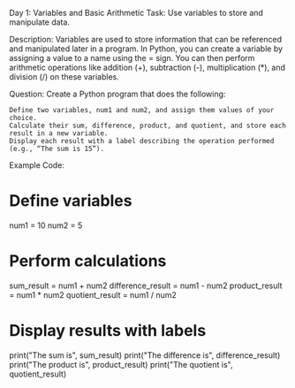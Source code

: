 Day 1: Variables and Basic Arithmetic
Task: Use variables to store and manipulate data.

Description:
Variables are used to store information that can be referenced and manipulated later in a program. In Python, you can create a variable by assigning a value to a name using the = sign. You can then perform arithmetic operations like addition (+), subtraction (-), multiplication (*), and division (/) on these variables.

Question:
Create a Python program that does the following:

    Define two variables, num1 and num2, and assign them values of your choice.
    Calculate their sum, difference, product, and quotient, and store each result in a new variable.
    Display each result with a label describing the operation performed (e.g., “The sum is 15”).

Example Code:

# Define variables
num1 = 10
num2 = 5

# Perform calculations
sum_result = num1 + num2
difference_result = num1 - num2
product_result = num1 * num2
quotient_result = num1 / num2

# Display results with labels
print("The sum is", sum_result)
print("The difference is", difference_result)
print("The product is", product_result)
print("The quotient is", quotient_result)
